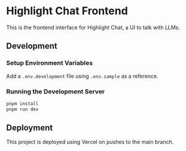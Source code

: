 # Highlight Chat Frontend

This is the frontend interface for Highlight Chat, a UI to talk with LLMs.

## Development

### Setup Environment Variables

Add a `.env.development` file using `.env.sample` as a reference.

### Running the Development Server

```bash
pnpm install
pnpm run dev
```

## Deployment

This project is deployed using Vercel on pushes to the main branch.
